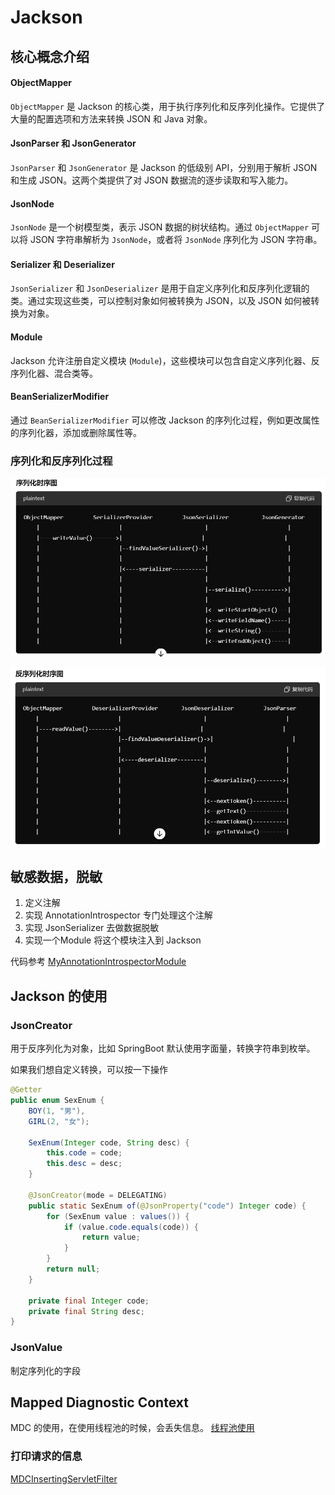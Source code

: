 # Jackson

## 核心概念介绍

#### ObjectMapper

`ObjectMapper` 是 Jackson 的核心类，用于执行序列化和反序列化操作。它提供了大量的配置选项和方法来转换 JSON 和 Java 对象。

#### JsonParser 和 JsonGenerator

`JsonParser` 和 `JsonGenerator` 是 Jackson 的低级别 API，分别用于解析 JSON 和生成 JSON。这两个类提供了对 JSON 数据流的逐步读取和写入能力。

#### JsonNode

`JsonNode` 是一个树模型类，表示 JSON 数据的树状结构。通过 `ObjectMapper` 可以将 JSON 字符串解析为 `JsonNode`，或者将 `JsonNode` 序列化为 JSON 字符串。

####  Serializer 和 Deserializer

`JsonSerializer` 和 `JsonDeserializer` 是用于自定义序列化和反序列化逻辑的类。通过实现这些类，可以控制对象如何被转换为 JSON，以及 JSON 如何被转换为对象。

#### Module

Jackson 允许注册自定义模块 (`Module`)，这些模块可以包含自定义序列化器、反序列化器、混合类等。

#### BeanSerializerModifier

通过 `BeanSerializerModifier` 可以修改 Jackson 的序列化过程，例如更改属性的序列化器，添加或删除属性等。

### 序列化和反序列化过程

![image-20240705095840208](./READMD.assets/image-20240705095840208.png)

![image-20240705095906386](READMD.assets/image-20240705095906386.png)

## 敏感数据，脱敏

1. 定义注解
2. 实现 AnnotationIntrospector 专门处理这个注解
3. 实现 JsonSerializer 去做数据脱敏
4. 实现一个Module 将这个模块注入到 Jackson

代码参考 [MyAnnotationIntrospectorModule](https://github.com/zhangpanqin/fly-jackson/blob/main/jackson-case/src/main/java/com/mflyyou/filter/MyAnnotationIntrospectorModule.java)



## Jackson 的使用

### JsonCreator

用于反序列化为对象，比如 SpringBoot 默认使用字面量，转换字符串到枚举。

如果我们想自定义转换，可以按一下操作

```java
@Getter
public enum SexEnum {
    BOY(1, "男"),
    GIRL(2, "女");

    SexEnum(Integer code, String desc) {
        this.code = code;
        this.desc = desc;
    }

    @JsonCreator(mode = DELEGATING)
    public static SexEnum of(@JsonProperty("code") Integer code) {
        for (SexEnum value : values()) {
            if (value.code.equals(code)) {
                return value;
            }
        }
        return null;
    }

    private final Integer code;
    private final String desc;
}
```

### JsonValue

制定序列化的字段

## Mapped Diagnostic Context
MDC 的使用，在使用线程池的时候，会丢失信息。
[线程池使用](https://logback.qos.ch/manual/mdc.html#managedThreads)

### 打印请求的信息
[MDCInsertingServletFilter](https://logback.qos.ch/manual/mdc.html#mis)